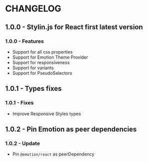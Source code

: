 # CHANGELOG

## 1.0.0 - Stylin.js for React first latest version

### 1.0.0 - Features

- Support for all css properties
- Support for Emotion Theme Provider
- Support for responsiveness
- Support for variants
- Support for PseudoSelectors

## 1.0.1 - Types fixes

### 1.0.1 - Fixes

- Improve Responsive Styles types

## 1.0.2 - Pin Emotion as peer dependencies

### 1.0.2 - Update

- Pin `@emotion/react` as peerDependency
